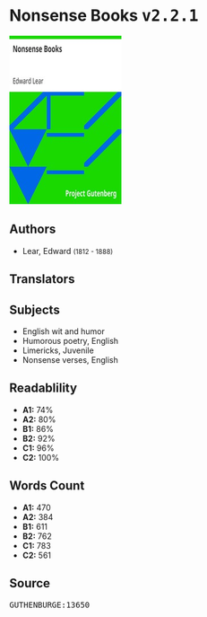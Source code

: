 # Nonsense Books <kbd>v2.2.1</kbd>

![](./cover.medium.jpg "")

## Authors


 - Lear, Edward <small>(1812 - 1888)</small>

## Translators



## Subjects


 - English wit and humor
 - Humorous poetry, English
 - Limericks, Juvenile
 - Nonsense verses, English

## Readablility


 - **A1:** 74%
 - **A2:** 80%
 - **B1:** 86%
 - **B2:** 92%
 - **C1:** 96%
 - **C2:** 100%

## Words Count


 - **A1:** 470
 - **A2:** 384
 - **B1:** 611
 - **B2:** 762
 - **C1:** 783
 - **C2:** 561

## Source


<kbd>GUTHENBURGE:13650</kbd>
